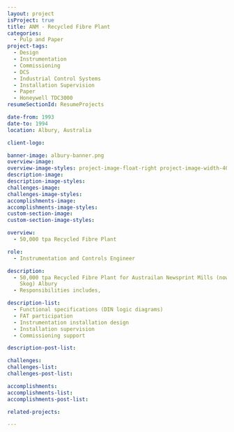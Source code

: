 ```yaml
---
layout: project
isProject: true
title: ANM - Recycled Fibre Plant
categories:
  - Pulp and Paper
project-tags:
  - Design
  - Instrumentation
  - Commissioning
  - DCS
  - Industrial Control Systems
  - Installation Supervision
  - Paper
  - Honeywell TDC3000
resumeSectionId: ResumeProjects

date-from: 1993
date-to: 1994
location: Albury, Australia

client-logo:

banner-image: albury-banner.png
overview-image:
overview-image-styles: project-image-float-right project-image-width-40
description-image:
description-image-styles:
challenges-image:
challenges-image-styles:
accomplishments-image:
accomplishments-image-styles:
custom-section-image:
custom-section-image-styles:

overview:
  - 50,000 tpa Recycled Fibre Plant

role:
  - Instrumentation and Controls Engineer

description:
  - 50,000 tpa Recycled Fibre Plant for Austrailan Newsprint Mills (now Norske
    Skog) Albury
  - Responsibilities includes,

description-list:
  - Functional specifications (DIN logic diagrams)
  - FAT participation
  - Instrumentation installation design
  - Installation supervision
  - Commissioning support

description-post-list:

challenges:
challenges-list:    
challenges-post-list:    

accomplishments:
accomplishments-list:    
accomplishments-post-list:    

related-projects:

---
```


